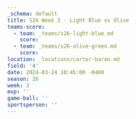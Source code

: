 ```yaml
---
_schema: default
title: S26 Week 3 - Light Blue vs Olive
teams-score:
  - team: _teams/s26-light-blue.md
    score:
  - team: _teams/s26-olive-green.md
    score:
location: _locations/carter-baron.md
field: '4'
date: 2024-03-24 10:45:00 -0400
season: 26
week: 3
mvp: ''
game-ball: ''
sportsperson: ''
---
```


